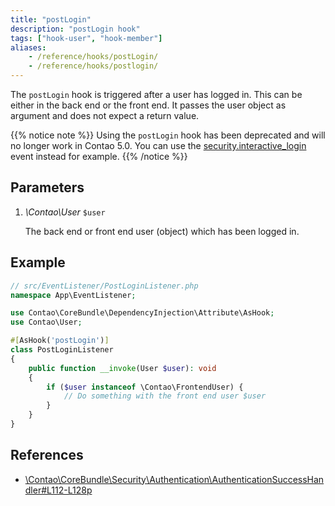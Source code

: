 ```yaml
---
title: "postLogin"
description: "postLogin hook"
tags: ["hook-user", "hook-member"]
aliases:
    - /reference/hooks/postLogin/
    - /reference/hooks/postlogin/
---
```



The `postLogin` hook is triggered after a user has logged in. This can 
be either in the back end or the front end. It passes the user object 
as argument and does not expect a return value.

{{% notice note %}}
Using the `postLogin` hook has been deprecated and will no longer work in Contao 5.0.
You can use the [security.interactive_login](https://symfony.com/doc/4.4/components/security/authentication.html#authentication-events)
event instead for example.
{{% /notice %}}


## Parameters

1. *\Contao\User* `$user`

    The back end or front end user (object) which has been logged in.


## Example

```php
// src/EventListener/PostLoginListener.php
namespace App\EventListener;

use Contao\CoreBundle\DependencyInjection\Attribute\AsHook;
use Contao\User;

#[AsHook('postLogin')]
class PostLoginListener
{
    public function __invoke(User $user): void
    {
        if ($user instanceof \Contao\FrontendUser) {
            // Do something with the front end user $user  
        }
    }
}
```


## References

* [\Contao\CoreBundle\Security\Authentication\AuthenticationSuccessHandler#L112-L128p](https://github.com/contao/contao/blob/4.7.6/core-bundle/src/Security/Authentication/AuthenticationSuccessHandler.php#L112-L128)
